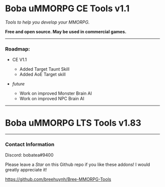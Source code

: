 # Boba uMMORPG CE Tools v1.1

*Tools to help you develop your MMORPG.*

**Free and open source. May be used in commercial games.**

------

### Roadmap:
* CE V1.1
  * Added Target Taunt Skill
  * Added AoE Target skill
 
* *future*
  * Work on improved Monster Brain AI
  * Work on improved NPC Brain AI
  
------
  
# Boba uMMORPG LTS Tools v1.83

------

### Contact Information
Discord: bobatea#9400

Please leave a *Star* on this Github repo if you like these addons! I would greatly appreciate it!

https://github.com/breehuynh/Bree-MMORPG-Tools


